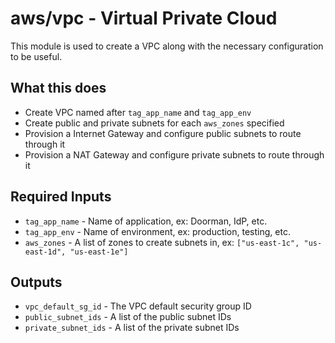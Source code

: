# aws/vpc - Virtual Private Cloud
This module is used to create a VPC along with the necessary configuration to
be useful.

## What this does

 - Create VPC named after `tag_app_name` and `tag_app_env`
 - Create public and private subnets for each `aws_zones` specified
 - Provision a Internet Gateway and configure public subnets to route through it
 - Provision a NAT Gateway and configure private subnets to route through it

## Required Inputs

 - `tag_app_name` - Name of application, ex: Doorman, IdP, etc.
 - `tag_app_env` - Name of environment, ex: production, testing, etc.
 - `aws_zones` - A list of zones to create subnets in, ex: `["us-east-1c", "us-east-1d", "us-east-1e"]`

## Outputs

 - `vpc_default_sg_id` - The VPC default security group ID
 - `public_subnet_ids` - A list of the public subnet IDs
 - `private_subnet_ids` - A list of the private subnet IDs
